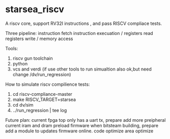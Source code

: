# starsea_riscv
A riscv core, support RV32I instructions , and pass RISCV compliace tests.

Three pipeline:
   instruction fetch
         instruction execuation / registers read
                registers write / memory access

Tools:
   1. riscv gun toolchain
   2. python
   3. vcs and verdi (if use other tools to run simualtion also ok,but need change /dv/run_regression)

How to simulate riscv compilience tests:
   1. cd riscv-compliance-master
   2. make RISCV_TARGET=starsea
   3. cd dv/sim
   4. ../run_regression | tee log
 

Future plan:
   current fpga top only has a uart tx, prepare add more preipheral
   current iram and dram preload firmware when bitsteam building, prepare add a module to updates firmware online.
   code optimize
   area optimize

